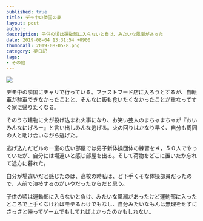 ```yaml
---
published: true
title: デモ中の隣国の夢
layout: post
author: 
description: 子供の頃は運動部に入らないと負け、みたいな風潮があった
date: 2019-08-04 13:31:54 +0900
thumbnail: 2019-08-05-8.png
category: 夢日記
tags:
- その他
---
```


![]({{site.baseurl}}/assets/img/2019-08-05-8.png)

デモ中の隣国にチャリで行っている。ファストフード店に入ろうとするが、自転車が駐車できなかったことと、そんなに飯も食いたくなかったことが重なってすぐ家に帰りたくなる。

そのうち建物に火が投げ込まれ火事になり、お笑い芸人のまちゃまちゃが『おいみんなにげろー』と言い出しみんな逃げる。火の回りはかなり早く、自分も周囲の人と助け合いながら逃げた。

逃げ込んだビルの一室の広い部屋では男子新体操団体の練習を４，５０人でやっていたが、自分には場違いと感じ部屋を出る。そして荷物をどこに置いたか忘れて途方に暮れた。

自分が場違いだと感じたのは、高校の時私は、ど下手くそな体操部員だったので、人前で演技するのがいやだったからだと思う。

子供の頃は運動部に入らないと負け、みたいな風潮があったけど運動部に入ったところで上手くなければモテるわけでもなし、自分みたいなもんは無理をせずにさっさと帰ってゲームでもしてればよかったのかもしれない。



